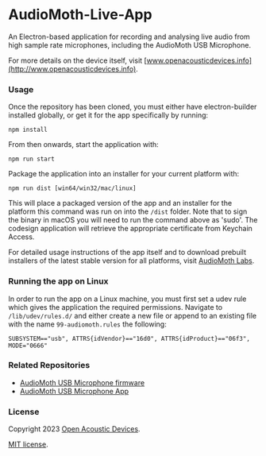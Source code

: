 # AudioMoth-Live-App
An Electron-based application for recording and analysing live audio from high sample rate microphones, including the AudioMoth USB Microphone.

For more details on the device itself, visit [www.openacousticdevices.info](http://www.openacousticdevices.info).

### Usage ###
Once the repository has been cloned, you must either have electron-builder installed globally, or get it for the app specifically by running:
```
npm install
```

From then onwards, start the application with:
```
npm run start 
```

Package the application into an installer for your current platform with:
```
npm run dist [win64/win32/mac/linux]
```

This will place a packaged version of the app and an installer for the platform this command was run on into the `/dist` folder. Note that to sign the binary in macOS you will need to run the command above as 'sudo'. The codesign application will retrieve the appropriate certificate from Keychain Access.

For detailed usage instructions of the app itself and to download prebuilt installers of the latest stable version for all platforms, visit [AudioMoth Labs](https://www.openacousticdevices.info/labs).

### Running the app on Linux ###

In order to run the app on a Linux machine, you must first set a udev rule which gives the application the required permissions. Navigate to `/lib/udev/rules.d/` and either create a new file or append to an existing file with the name `99-audiomoth.rules` the following:

```
SUBSYSTEM=="usb", ATTRS{idVendor}=="16d0", ATTRS{idProduct}=="06f3", MODE="0666"
```

### Related Repositories ###
* [AudioMoth USB Microphone firmware](https://github.com/OpenAcousticDevices/AudioMoth-USB-Microphone)
* [AudioMoth USB Microphone App](https://github.com/OpenAcousticDevices/AudioMoth-USB-Microphone-App)

### License ###

Copyright 2023 [Open Acoustic Devices](http://www.openacousticdevices.info/).

[MIT license](http://www.openacousticdevices.info/license).
